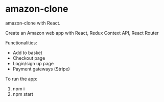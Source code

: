 # amazon-clone
amazon-clone with React. 

Create an Amazon web app with
React, Redux Context API, React Router

Functionalities:
- Add to basket 
- Checkout page
- Login/sign up page
- Payment gateways (Stripe)

To run the app:

1. npm i
2. npm start
